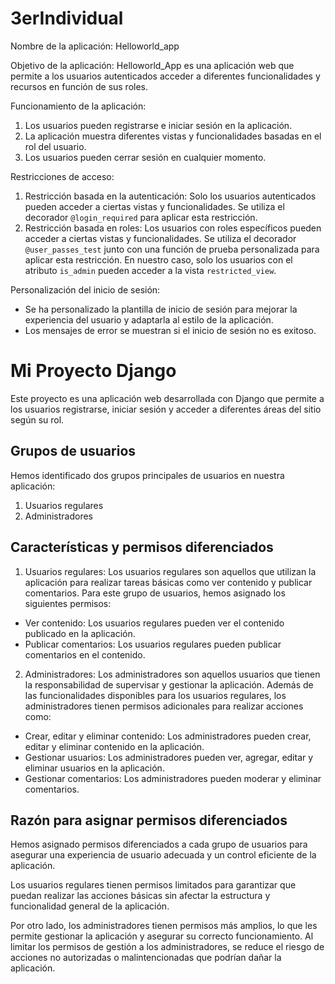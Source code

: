 # 3erIndividual

Nombre de la aplicación: Helloworld_app

Objetivo de la aplicación: Helloworld_App es una aplicación web que permite a los usuarios autenticados acceder a diferentes funcionalidades y recursos en función de sus roles.

Funcionamiento de la aplicación:
1. Los usuarios pueden registrarse e iniciar sesión en la aplicación.
2. La aplicación muestra diferentes vistas y funcionalidades basadas en el rol del usuario.
3. Los usuarios pueden cerrar sesión en cualquier momento.

Restricciones de acceso:
1. Restricción basada en la autenticación: Solo los usuarios autenticados pueden acceder a ciertas vistas y funcionalidades. Se utiliza el decorador `@login_required` para aplicar esta restricción.
2. Restricción basada en roles: Los usuarios con roles específicos pueden acceder a ciertas vistas y funcionalidades. Se utiliza el decorador `@user_passes_test` junto con una función de prueba personalizada para aplicar esta restricción. En nuestro caso, solo los usuarios con el atributo `is_admin` pueden acceder a la vista `restricted_view`.

Personalización del inicio de sesión:
- Se ha personalizado la plantilla de inicio de sesión para mejorar la experiencia del usuario y adaptarla al estilo de la aplicación.
- Los mensajes de error se muestran si el inicio de sesión no es exitoso.

Mi Proyecto Django
==================

Este proyecto es una aplicación web desarrollada con Django que permite a los usuarios registrarse, iniciar sesión y acceder a diferentes áreas del sitio según su rol.

Grupos de usuarios
------------------

Hemos identificado dos grupos principales de usuarios en nuestra aplicación:

1. Usuarios regulares
2. Administradores

Características y permisos diferenciados
----------------------------------------

1. Usuarios regulares:
Los usuarios regulares son aquellos que utilizan la aplicación para realizar tareas básicas como ver contenido y publicar comentarios. Para este grupo de usuarios, hemos asignado los siguientes permisos:

- Ver contenido: Los usuarios regulares pueden ver el contenido publicado en la aplicación.
- Publicar comentarios: Los usuarios regulares pueden publicar comentarios en el contenido.

2. Administradores:
Los administradores son aquellos usuarios que tienen la responsabilidad de supervisar y gestionar la aplicación. Además de las funcionalidades disponibles para los usuarios regulares, los administradores tienen permisos adicionales para realizar acciones como:

- Crear, editar y eliminar contenido: Los administradores pueden crear, editar y eliminar contenido en la aplicación.
- Gestionar usuarios: Los administradores pueden ver, agregar, editar y eliminar usuarios en la aplicación.
- Gestionar comentarios: Los administradores pueden moderar y eliminar comentarios.

Razón para asignar permisos diferenciados
------------------------------------------

Hemos asignado permisos diferenciados a cada grupo de usuarios para asegurar una experiencia de usuario adecuada y un control eficiente de la aplicación.

Los usuarios regulares tienen permisos limitados para garantizar que puedan realizar las acciones básicas sin afectar la estructura y funcionalidad general de la aplicación.

Por otro lado, los administradores tienen permisos más amplios, lo que les permite gestionar la aplicación y asegurar su correcto funcionamiento. Al limitar los permisos de gestión a los administradores, se reduce el riesgo de acciones no autorizadas o malintencionadas que podrían dañar la aplicación.

